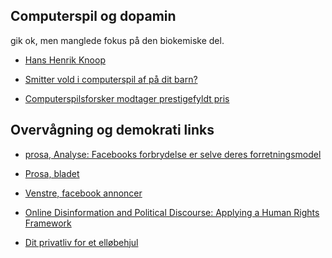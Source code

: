 

## Computerspil og dopamin
gik ok, men manglede fokus på den biokemiske del.

* [Hans Henrik Knoop](https://pure.au.dk/portal/da/persons/hans-henrik-knoop(309c5cfb-5430-4dc1-aa41-5c80651b924b).html)

* [Smitter vold i computerspil af på dit barn?](https://www.dr.dk/nyheder/viden/naturvidenskab/smitter-vold-i-computerspil-af-paa-dit-barn?fbclid=IwAR0RQwYZEEmlMXiDeCYLF2fjk5drNOwQJAql3WKmGUpRbEWmJRnJConigMg)

* [Computerspilsforsker modtager prestigefyldt pris](https://www.itu.dk/om-itu/presse/nyheder/2019/computerspilsforsker-modtager-presigefyldt-pris?fbclid=IwAR1z79chCt9wAMH8t0p1Bim3YbEbxtvW0w8U0WZ7q0TEtQeS3p0VqBwosIk)


## Overvågning og demokrati links

* [prosa, Analyse: Facebooks forbrydelse er selve deres forretningsmodel](https://www.prosa.dk/artikel/analyse-facebooks-forbrydelse-er-selve-deres-forretningsmodel/?fbclid=IwAR1jN0TmV59OG6Wdz-e4xgJVhccfLHzAfANqw6gaXGz6ZDo0h7gTxKedSEA)

* [Prosa, bladet](https://www.prosa.dk/fileadmin/user_upload/PROSAbladet/2017/Prosabladet_20170505.pdf?fbclid=IwAR16beGXoaYKz59tnW3lBcJHhrYz5w8EupgnxqfnIMrU98ZPwxjiWXy84n4)
* [Venstre, facebook annoncer](https://www.facebook.com/ads/library/?active_status=all&ad_type=all&country=DK&impression_search_field=has_impressions_lifetime&q=Venstre%2C%20Danmarks%20Liberale%20Parti&view_all_page_id=21465928829)
* [Online Disinformation and Political Discourse: Applying a Human Rights Framework](https://www.chathamhouse.org/publication/online-disinformation-and-political-discourse-applying-human-rights-framework?fbclid=IwAR16beGXoaYKz59tnW3lBcJHhrYz5w8EupgnxqfnIMrU98ZPwxjiWXy84n4)
* [Dit privatliv for et elløbehjul](https://techst.dk/dit-privatliv-for-et-elloebehjul/?fbclid=IwAR3dbQwBLXJmASCp2jz_5rXHcUFjom4Injt4PP44fT8aI8wvXC6hhty-QrU)
